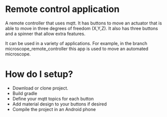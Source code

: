 # Remote control application
<p>A remote controller that uses mqtt. It has buttons to move an actuator that is able to move in three degrees of freedom (X,Y,Z). It also has three buttons and a spinner that allow extra features. </p>
<p>It can be used in a variety of applications. For example, in the branch microscope_remote_controller this app is used to move an automated microscope.</p>

# How do I setup?
* Download or clone project. 
* Build gradle
* Define your mqtt topics for each button
* Add material design to your buttons if desired
* Compile the project in an Android phone

